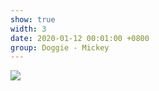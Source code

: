 ```yaml
---
show: true
width: 3
date: 2020-01-12 00:01:00 +0800
group: Doggie - Mickey
---
```

<div>
<img src="{{ 'assets/images/photos/Doggie2.jpg' | relative_url }}" class="img-fluid rounded-xl" >
</div>